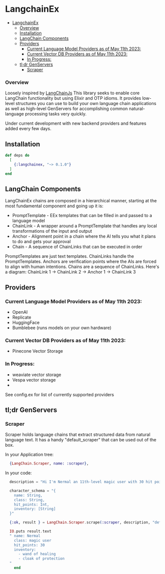 # LangchainEx   

- [LangchainEx](#langchainex)
    - [Overview](#overview)
  - [Installation](#installation)
  - [LangChain Components](#langchain-components)
  - [Providers](#providers)
    - [Current Language Model Providers as of May 11th 2023:](#current-language-model-providers-as-of-may-11th-2023)
    - [Current Vector DB Providers as of May 11th 2023:](#current-vector-db-providers-as-of-may-11th-2023)
    - [In Progress:](#in-progress)
  - [tl;dr GenServers](#tldr-genservers)
    - [Scraper](#scraper)


### Overview

Loosely inspired by [LangChainJs](https://github.com/hwchase17/langchainjs)
This library seeks to enable core LangChain functionality but using
Elixir and OTP idioms. It provides low-level structures
you can use to build your own language chain applications
as well as high-level GenServers for accomplishing common 
natural-language processing tasks very quickly. 

Under current development with new backend providers and features added every few days.


## Installation

```elixir
def deps do
  [
    {:langchainex, "~> 0.1.0"}
  ]
end
```


## LangChain Components 

 LangChainEx chains are composed in a hierarchical manner, starting at 
 the most fundamental component and going up it is:

- PromptTemplate - EEx templates that can be filled in and passed to a language model 
- ChainLink - A wrapper around a PromptTemplate that handles any local transformations of the input and output
- Anchor - Alignment point in a chain where the AI tells you what it plans to do and gets your approval
- Chain - A sequence of ChainLinks that can be executed in order 

PromptTemplates are just text templates. ChainLinks handle the PromptTemplates. Anchors are
verification points where the AIs are forced to align with human intentions.  Chains are
 a sequence of ChainLinks.  Here's a diagram:
 ChainLink 1 -> ChainLink 2 -> Anchor 1  -> ChainLink 3


## Providers

### Current Language Model Providers as of May 11th 2023:
 - OpenAI
 - Replicate  
 - HuggingFace
 - Bumblebee (runs models on your own hardware)

### Current Vector DB Providers as of May 11th 2023:
 - Pinecone Vector Storage

### In Progress:
 - weaviate vector storage
 - Vespa vector storage
 - 
See config.ex for list of currently supported providers



## tl;dr GenServers 

### Scraper

Scraper holds language chains that extract structured data
from natural language text. It has a handy "default_scraper" that
can be used out of the box.


In your Application tree:
```elixir
  {LangChain.Scraper, name: :scraper},
```

In your code: 
```elixir
  description = "Hi I'm Nermal an 11th-level magic user with 30 hit points, I have a wand of healing and a cloak of protection in my inventory."

  character_schema = "{
    name: String,
    class: String,
    hit_points: Int,          
    inventory: [String]
  }"

  {:ok, result } = LangChain.Scraper.scrape(:scraper, description, "default_scraper", %{ output_format: "YAML", input_schema: character_schema }) 

  IO.puts result.text 
  " name: Nermal
    class: magic user
    hit_points: 30
    inventory:
      - wand of healing
      - cloak of protection
  "
    end
```
